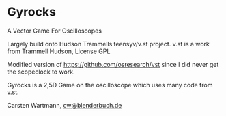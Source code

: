 # Gyrocks
A Vector Game For Oscilloscopes

Largely build onto Hudson Trammells teensyv/v.st project. v.st is a work from Trammell Hudson, License GPL


Modified version of https://github.com/osresearch/vst since I did never get the scopeclock to work.

Gyrocks is a 2,5D Game on the oscilloscope which uses many code from v.st. 

Carsten Wartmann, cw@blenderbuch.de
